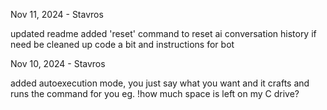 Nov 11, 2024 - Stavros

updated readme
added 'reset' command to reset ai conversation history if need be
cleaned up code a bit and instructions for bot

Nov 10, 2024 - Stavros

added autoexecution mode, you just say what you want and it crafts and runs the command for you eg. !how much space is left on my C drive?
